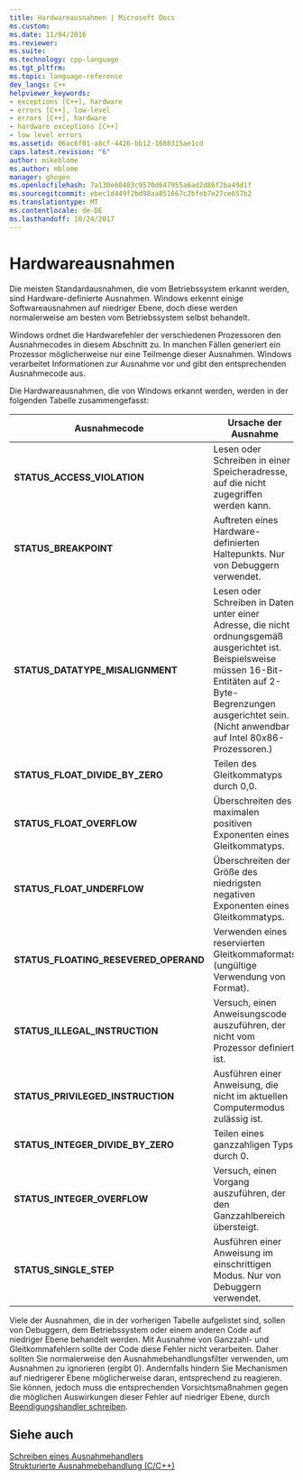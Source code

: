 ```yaml
---
title: Hardwareausnahmen | Microsoft Docs
ms.custom: 
ms.date: 11/04/2016
ms.reviewer: 
ms.suite: 
ms.technology: cpp-language
ms.tgt_pltfrm: 
ms.topic: language-reference
dev_langs: C++
helpviewer_keywords:
- exceptions [C++], hardware
- errors [C++], low-level
- errors [C++], hardware
- hardware exceptions [C++]
- low level errors
ms.assetid: 06ac6f01-a8cf-4426-bb12-1688315ae1cd
caps.latest.revision: "6"
author: mikeblome
ms.author: mblome
manager: ghogen
ms.openlocfilehash: 7a130e60403c9570d647955a6ad2d86f2ba49d1f
ms.sourcegitcommit: ebec1d449f2bd98aa851667c2bfeb7e27ce657b2
ms.translationtype: MT
ms.contentlocale: de-DE
ms.lasthandoff: 10/24/2017
---
```

# <a name="hardware-exceptions"></a>Hardwareausnahmen
Die meisten Standardausnahmen, die vom Betriebssystem erkannt werden, sind Hardware-definierte Ausnahmen. Windows erkennt einige Softwareausnahmen auf niedriger Ebene, doch diese werden normalerweise am besten vom Betriebssystem selbst behandelt.  
  
 Windows ordnet die Hardwarefehler der verschiedenen Prozessoren den Ausnahmecodes in diesem Abschnitt zu. In manchen Fällen generiert ein Prozessor möglicherweise nur eine Teilmenge dieser Ausnahmen. Windows verarbeitet Informationen zur Ausnahme vor und gibt den entsprechenden Ausnahmecode aus.  
  
 Die Hardwareausnahmen, die von Windows erkannt werden, werden in der folgenden Tabelle zusammengefasst:  
  
|Ausnahmecode|Ursache der Ausnahme|  
|--------------------|------------------------|  
|**STATUS_ACCESS_VIOLATION**|Lesen oder Schreiben in einer Speicheradresse, auf die nicht zugegriffen werden kann.|  
|**STATUS_BREAKPOINT**|Auftreten eines Hardware-definierten Haltepunkts. Nur von Debuggern verwendet.|  
|**STATUS_DATATYPE_MISALIGNMENT**|Lesen oder Schreiben in Daten unter einer Adresse, die nicht ordnungsgemäß ausgerichtet ist. Beispielsweise müssen 16-Bit-Entitäten auf 2-Byte-Begrenzungen ausgerichtet sein. (Nicht anwendbar auf Intel 80*x*86-Prozessoren.)|  
|**STATUS_FLOAT_DIVIDE_BY_ZERO**|Teilen des Gleitkommatyps durch 0,0.|  
|**STATUS_FLOAT_OVERFLOW**|Überschreiten des maximalen positiven Exponenten eines Gleitkommatyps.|  
|**STATUS_FLOAT_UNDERFLOW**|Überschreiten der Größe des niedrigsten negativen Exponenten eines Gleitkommatyps.|  
|**STATUS_FLOATING_RESEVERED_OPERAND**|Verwenden eines reservierten Gleitkommaformats (ungültige Verwendung von Format).|  
|**STATUS_ILLEGAL_INSTRUCTION**|Versuch, einen Anweisungscode auszuführen, der nicht vom Prozessor definiert ist.|  
|**STATUS_PRIVILEGED_INSTRUCTION**|Ausführen einer Anweisung, die nicht im aktuellen Computermodus zulässig ist.|  
|**STATUS_INTEGER_DIVIDE_BY_ZERO**|Teilen eines ganzzahligen Typs durch 0.|  
|**STATUS_INTEGER_OVERFLOW**|Versuch, einen Vorgang auszuführen, der den Ganzzahlbereich übersteigt.|  
|**STATUS_SINGLE_STEP**|Ausführen einer Anweisung im einschrittigen Modus. Nur von Debuggern verwendet.|  
  
 Viele der Ausnahmen, die in der vorherigen Tabelle aufgelistet sind, sollen von Debuggern, dem Betriebssystem oder einem anderen Code auf niedriger Ebene behandelt werden. Mit Ausnahme von Ganzzahl- und Gleitkommafehlern sollte der Code diese Fehler nicht verarbeiten. Daher sollten Sie normalerweise den Ausnahmebehandlungsfilter verwenden, um Ausnahmen zu ignorieren (ergibt 0). Andernfalls hindern Sie Mechanismen auf niedrigerer Ebene möglicherweise daran, entsprechend zu reagieren. Sie können, jedoch muss die entsprechenden Vorsichtsmaßnahmen gegen die möglichen Auswirkungen dieser Fehler auf niedriger Ebene, durch [Beendigungshandler schreiben](../cpp/writing-a-termination-handler.md).  
  
## <a name="see-also"></a>Siehe auch  
 [Schreiben eines Ausnahmehandlers](../cpp/writing-an-exception-handler.md)   
 [Strukturierte Ausnahmebehandlung (C/C++)](../cpp/structured-exception-handling-c-cpp.md)